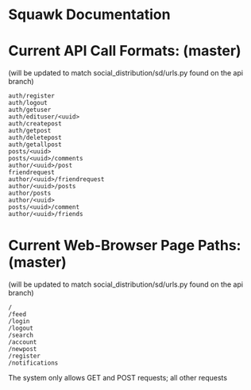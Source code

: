 Squawk Documentation
========================

Current API Call Formats: (master)
========================

(will be updated to match social_distribution/sd/urls.py found on the api branch)

    
    auth/register
    auth/logout
    auth/getuser
    auth/edituser/<uuid>
    auth/createpost
    auth/getpost
    auth/deletepost
    auth/getallpost
    posts/<uuid>
    posts/<uuid>/comments
    author/<uuid>/post
    friendrequest
    author/<uuid>/friendrequest
    author/<uuid>/posts
    author/posts
    author/<uuid>
    posts/<uuid>/comment
    author/<uuid>/friends

Current Web-Browser Page Paths: (master)
========================

(will be updated to match social_distribution/sd/urls.py found on the api branch)

    
    /
    /feed
    /login
    /logout
    /search
    /account
    /newpost
    /register
    /notifications


The system only allows GET and POST requests; all other requests 